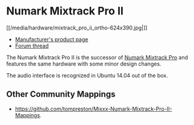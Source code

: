 # Numark Mixtrack Pro II

[[/media/hardware/mixtrack_pro_ii_ortho-624x390.jpg|]]

  - [Manufacturer's product
    page](http://www.numark.com/product/mixtrack-pro-ii)
  - [Forum thread](http://mixxx.org/forums/viewtopic.php?f=7&t=6833)

The Numark Mixtrack Pro II is the successor of [Numark Mixtrack
Pro](numark_mixtrack_pro) and features the same hardware with some minor
design changes.

The audio interface is recognized in Ubuntu 14.04 out of the box.

## Other Community Mappings

  - <https://github.com/tompreston/Mixxx-Numark-Mixtrack-Pro-II-Mappings>.

